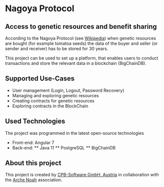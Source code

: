 # Nagoya Protocol
## Access to genetic resources and benefit sharing

According to the Nagoya Protocol (see <a href="https://en.wikipedia.org/wiki/Nagoya_Protocol">Wikipedia</a>) when genetic resources are bought (for example tomatoa seeds) the data of the buyer and seller (or sender and receiver) has to be stored for 30 years.

This project can be used to set up a platform, that enables users to conduct transactions and store the relevant data in a blockchain (BigChainDB).  

## Supported Use-Cases
* User management (Login, Logout, Password Recovery)
* Managing and exploring genetic resources
* Creating contracts for genetic resources
* Exploring contracts in the BlockChain

## Used Technologies
The project was programmed in the latest open-source technologies
* Front-end: Angular 7
* Back-end: 
** Java 11
** PostgreSQL
** BigChainDB

## About this project
This project is created by <a href="https://www.cpb-software.com">CPB-Software GmbH, Austria</a> in collaboration with the <a href="https://www.arche-noah.at/">Arche Noah</a> association.

